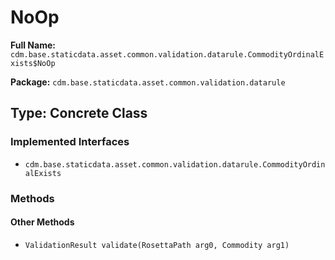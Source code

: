 # NoOp

**Full Name:** `cdm.base.staticdata.asset.common.validation.datarule.CommodityOrdinalExists$NoOp`

**Package:** `cdm.base.staticdata.asset.common.validation.datarule`

## Type: Concrete Class

### Implemented Interfaces

- `cdm.base.staticdata.asset.common.validation.datarule.CommodityOrdinalExists`

### Methods

#### Other Methods

- `ValidationResult validate(RosettaPath arg0, Commodity arg1)`

